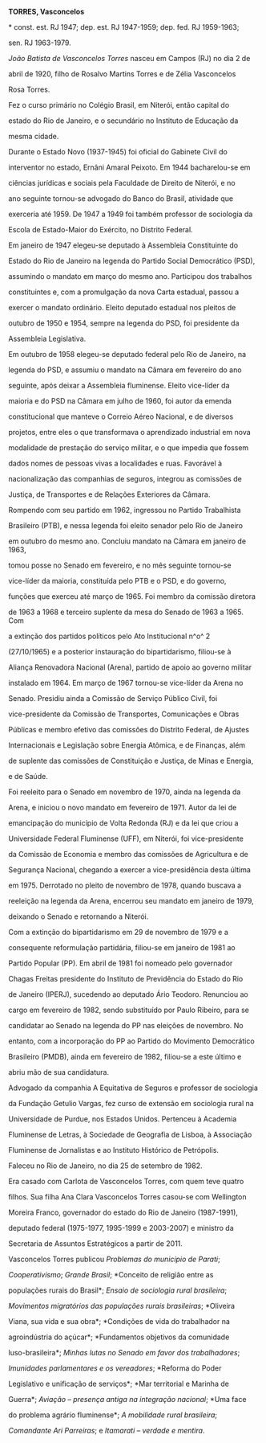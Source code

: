 **TORRES, Vasconcelos**



\* const. est. RJ 1947; dep. est. RJ 1947-1959; dep. fed. RJ 1959-1963;

sen. RJ 1963-1979.



*João Batista de Vasconcelos Torres* nasceu em Campos (RJ) no dia 2 de

abril de 1920, filho de Rosalvo Martins Torres e de Zélia Vasconcelos

Rosa Torres.



Fez o curso primário no Colégio Brasil, em Niterói, então capital do

estado do Rio de Janeiro, e o secundário no Instituto de Educação da

mesma cidade.



Durante o Estado Novo (1937-1945) foi oficial do Gabinete Civil do

interventor no estado, Ernâni Amaral Peixoto. Em 1944 bacharelou-se em

ciências jurídicas e sociais pela Faculdade de Direito de Niterói, e no

ano seguinte tornou-se advogado do Banco do Brasil, atividade que

exerceria até 1959. De 1947 a 1949 foi também professor de sociologia da

Escola de Estado-Maior do Exército, no Distrito Federal.



Em janeiro de 1947 elegeu-se deputado à Assembleia Constituinte do

Estado do Rio de Janeiro na legenda do Partido Social Democrático (PSD),

assumindo o mandato em março do mesmo ano. Participou dos trabalhos

constituintes e, com a promulgação da nova Carta estadual, passou a

exercer o mandato ordinário. Eleito deputado estadual nos pleitos de

outubro de 1950 e 1954, sempre na legenda do PSD, foi presidente da

Assembleia Legislativa.



Em outubro de 1958 elegeu-se deputado federal pelo Rio de Janeiro, na

legenda do PSD, e assumiu o mandato na Câmara em fevereiro do ano

seguinte, após deixar a Assembleia fluminense. Eleito vice-líder da

maioria e do PSD na Câmara em julho de 1960, foi autor da emenda

constitucional que manteve o Correio Aéreo Nacional, e de diversos

projetos, entre eles o que transformava o aprendizado industrial em nova

modalidade de prestação do serviço militar, e o que impedia que fossem

dados nomes de pessoas vivas a localidades e ruas. Favorável à

nacionalização das companhias de seguros, integrou as comissões de

Justiça, de Transportes e de Relações Exteriores da Câmara.



Rompendo com seu partido em 1962, ingressou no Partido Trabalhista

Brasileiro (PTB), e nessa legenda foi eleito senador pelo Rio de Janeiro

em outubro do mesmo ano. Concluiu mandato na Câmara em janeiro de 1963,

tomou posse no Senado em fevereiro, e no mês seguinte tornou-se

vice-líder da maioria, constituída pelo PTB e o PSD, e do governo,

funções que exerceu até março de 1965. Foi membro da comissão diretora

de 1963 a 1968 e terceiro suplente da mesa do Senado de 1963 a 1965. Com

a extinção dos partidos políticos pelo Ato Institucional n^o^ 2

(27/10/1965) e a posterior instauração do bipartidarismo, filiou-se à

Aliança Renovadora Nacional (Arena), partido de apoio ao governo militar

instalado em 1964. Em março de 1967 tornou-se vice-líder da Arena no

Senado. Presidiu ainda a Comissão de Serviço Público Civil, foi

vice-presidente da Comissão de Transportes, Comunicações e Obras

Públicas e membro efetivo das comissões do Distrito Federal, de Ajustes

Internacionais e Legislação sobre Energia Atômica, e de Finanças, além

de suplente das comissões de Constituição e Justiça, de Minas e Energia,

e de Saúde.



Foi reeleito para o Senado em novembro de 1970, ainda na legenda da

Arena, e iniciou o novo mandato em fevereiro de 1971. Autor da lei de

emancipação do município de Volta Redonda (RJ) e da lei que criou a

Universidade Federal Fluminense (UFF), em Niterói, foi vice-presidente

da Comissão de Economia e membro das comissões de Agricultura e de

Segurança Nacional, chegando a exercer a vice-presidência desta última

em 1975. Derrotado no pleito de novembro de 1978, quando buscava a

reeleição na legenda da Arena, encerrou seu mandato em janeiro de 1979,

deixando o Senado e retornando a Niterói.



Com a extinção do bipartidarismo em 29 de novembro de 1979 e a

consequente reformulação partidária, filiou-se em janeiro de 1981 ao

Partido Popular (PP). Em abril de 1981 foi nomeado pelo governador

Chagas Freitas presidente do Instituto de Previdência do Estado do Rio

de Janeiro (IPERJ), sucedendo ao deputado Ário Teodoro. Renunciou ao

cargo em fevereiro de 1982, sendo substituído por Paulo Ribeiro, para se

candidatar ao Senado na legenda do PP nas eleições de novembro. No

entanto, com a incorporação do PP ao Partido do Movimento Democrático

Brasileiro (PMDB), ainda em fevereiro de 1982, filiou-se a este último e

abriu mão de sua candidatura.



Advogado da companhia A Equitativa de Seguros e professor de sociologia

da Fundação Getulio Vargas, fez curso de extensão em sociologia rural na

Universidade de Purdue, nos Estados Unidos. Pertenceu à Academia

Fluminense de Letras, à Sociedade de Geografia de Lisboa, à Associação

Fluminense de Jornalistas e ao Instituto Histórico de Petrópolis.



Faleceu no Rio de Janeiro, no dia 25 de setembro de 1982.



Era casado com Carlota de Vasconcelos Torres, com quem teve quatro

filhos. Sua filha Ana Clara Vasconcelos Torres casou-se com Wellington

Moreira Franco, governador do estado do Rio de Janeiro (1987-1991),

deputado federal (1975-1977, 1995-1999 e 2003-2007) e ministro da

Secretaria de Assuntos Estratégicos a partir de 2011.



Vasconcelos Torres publicou *Problemas do município de Parati*;

*Cooperativismo*; *Grande Brasil*; *Conceito de religião entre as

populações rurais do Brasil*; *Ensaio de sociologia rural brasileira*;

*Movimentos migratórios das populações rurais brasileiras*; *Oliveira

Viana, sua vida e sua obra*; *Condições de vida do trabalhador na

agroindústria do açúcar*; *Fundamentos objetivos da comunidade

luso-brasileira*; *Minhas lutas no Senado em favor dos trabalhadores*;

*Imunidades parlamentares e os vereadores*; *Reforma do Poder

Legislativo e unificação de serviços*; *Mar territorial e Marinha de

Guerra*; *Aviação – presença antiga na integração nacional*; *Uma face

do problema agrário fluminense*; *A mobilidade rural brasileira*;

*Comandante Ari Parreiras*; e *Itamarati – verdade e mentira*.



